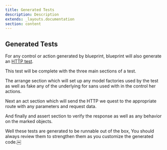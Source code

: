 ```yaml
---
title: Generated Tests
description: Description
extends: _layouts.documentation
section: content
---
```

## Generated Tests
For any control or action generated by blueprint, blueprint will also generate an [HTTP test](https://laravel.com/docs/7.x/http-tests).

This test will be complete with the three main sections of a test.

The arrange section which will set up any model factories used by the test as well as fake any of the underlying for sans used with in the control her actions.

Next an act section which will send the HTTP we quest to the appropriate route with any parameters and request data.

And finally and assert section to verify the response as well as any behavior on the marked objects.

Well these tests are generated to be runnable out of the box, You should always review them to strengthen them as you customize the generated code.￼
